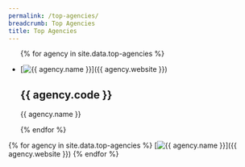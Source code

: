 ```yaml
---
permalink: /top-agencies/
breadcrumb: Top Agencies
title: Top Agencies
---
```


<ul class="block-grid">
  
{% for agency in site.data.top-agencies %}
  
  <li class="grid-item">
       <a>     
       [<img src="{{ agency.image-url }}" alt="{{ agency.name }}" />]({{ agency.website }})
        <h2>{{ agency.code }}</h2>
        <p>{{ agency.name }}</p>
       </a>
    </li>
     
{% endfor %}

</ul>

{% for agency in site.data.top-agencies %}
  [<img src="{{ agency.image-url }}" alt="{{ agency.name }}" />]({{ agency.website }})
{% endfor %}
